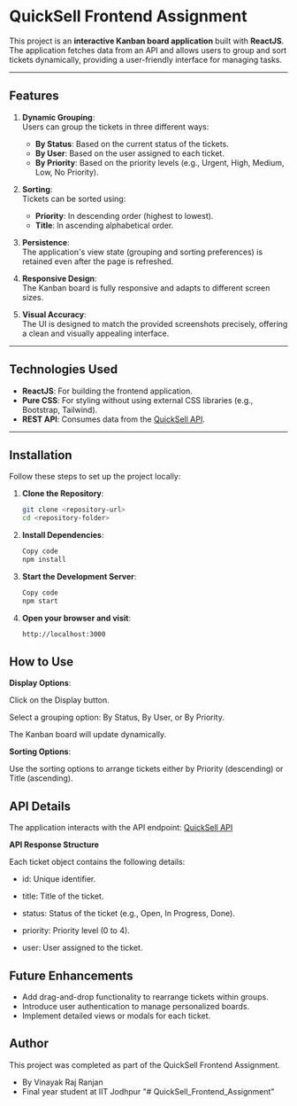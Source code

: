 # QuickSell Frontend Assignment

This project is an **interactive Kanban board application** built with **ReactJS**. The application fetches data from an API and allows users to group and sort tickets dynamically, providing a user-friendly interface for managing tasks.

---

## **Features**

1. **Dynamic Grouping**:  
   Users can group the tickets in three different ways:
   - **By Status**: Based on the current status of the tickets.
   - **By User**: Based on the user assigned to each ticket.
   - **By Priority**: Based on the priority levels (e.g., Urgent, High, Medium, Low, No Priority).

2. **Sorting**:  
   Tickets can be sorted using:
   - **Priority**: In descending order (highest to lowest).
   - **Title**: In ascending alphabetical order.

3. **Persistence**:  
   The application's view state (grouping and sorting preferences) is retained even after the page is refreshed.

4. **Responsive Design**:  
   The Kanban board is fully responsive and adapts to different screen sizes.

5. **Visual Accuracy**:  
   The UI is designed to match the provided screenshots precisely, offering a clean and visually appealing interface.

---

## **Technologies Used**

- **ReactJS**: For building the frontend application.
- **Pure CSS**: For styling without using external CSS libraries (e.g., Bootstrap, Tailwind).
- **REST API**: Consumes data from the [QuickSell API](https://api.quicksell.co/v1/internal/frontend-assignment).

---

## **Installation**

Follow these steps to set up the project locally:

1. **Clone the Repository**:
   ```bash
   git clone <repository-url>
   cd <repository-folder>
   ```
2. **Install Dependencies**:
    ```bash
    Copy code
    npm install
    ```
3. **Start the Development Server**:
    ```bash
    Copy code
    npm start
    ```
4. **Open your browser and visit**:
    ```bash
    http://localhost:3000
    ```

## **How to Use**
**Display Options**:

Click on the Display button.

Select a grouping option: By Status, By User, or By Priority.

The Kanban board will update dynamically.

**Sorting Options**:

Use the sorting options to arrange tickets either by Priority (descending) or Title (ascending).

## **API Details**
The application interacts with the API endpoint:
[QuickSell API](https://api.quicksell.co/v1/internal/frontend-assignment)


**API Response Structure**

Each ticket object contains the following details:

- id: Unique identifier.

- title: Title of the ticket.

- status: Status of the ticket (e.g., Open, In Progress, Done).

- priority: Priority level (0 to 4).

- user: User assigned to the ticket.

## **Future Enhancements**
- Add drag-and-drop functionality to rearrange tickets within groups.
- Introduce user authentication to manage personalized boards.
- Implement detailed views or modals for each ticket.

## **Author**
This project was completed as part of the QuickSell Frontend Assignment.
- By Vinayak Raj Ranjan
- Final year student at IIT Jodhpur 
"# QuickSell_Frontend_Assignment" 
